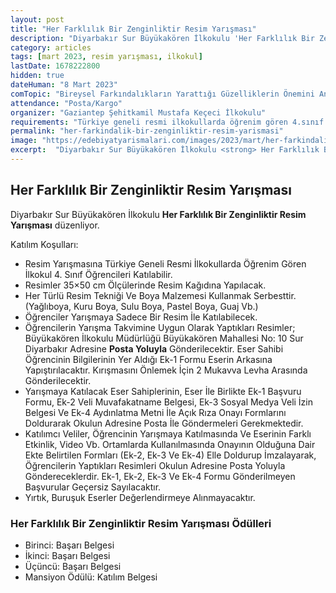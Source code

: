 ```yaml
---
layout: post
title: "Her Farklılık Bir Zenginliktir Resim Yarışması"
description: "Diyarbakır Sur Büyükakören İlkokulu 'Her Farklılık Bir Zenginliktir Resim Yarışması' düzenliyor."
category: articles
tags: [mart 2023, resim yarışması, ilkokul]
lastDate: 1678222800
hidden: true
dateHuman: "8 Mart 2023"
comTopic: "Bireysel Farkındalıkların Yarattığı Güzelliklerin Önemini Anlamak"
attendance: "Posta/Kargo"
organizer: "Gaziantep Şehitkamil Mustafa Keçeci İlkokulu"
requirements: "Türkiye geneli resmi ilkokullarda öğrenim gören 4.sınıf öğrencileri katılabilir."
permalink: "her-farkindalik-bir-zenginliktir-resim-yarismasi"
image: "https://edebiyatyarismalari.com/images/2023/mart/her-farkindalik-bir-zenginliktir-resim-yarismasi.jpg"
excerpt:  "Diyarbakır Sur Büyükakören İlkokulu <strong> Her Farklılık Bir Zenginliktir Resim Yarışması </strong> düzenliyor."
---
```


## Her Farklılık Bir Zenginliktir Resim Yarışması
Diyarbakır Sur Büyükakören İlkokulu **Her Farklılık Bir Zenginliktir Resim Yarışması** düzenliyor.  

Katılım Koşulları:
- Resim Yarışmasına Türkiye Geneli Resmi İlkokullarda Öğrenim Gören İlkokul 4. Sınıf Öğrencileri Katılabilir.
- Resimler 35×50 cm Ölçülerinde Resim Kağıdına Yapılacak.
- Her Türlü Resim Tekniği Ve Boya Malzemesi Kullanmak Serbesttir. (Yağlıboya, Kuru Boya, Sulu Boya, Pastel Boya, Guaj Vb.)
- Öğrenciler Yarışmaya Sadece Bir Resim İle Katılabilecek.
- Öğrencilerin Yarışma Takvimine Uygun Olarak Yaptıkları Resimler; Büyükakören İlkokulu Müdürlüğü Büyükakören Mahallesi No: 10 Sur Diyarbakır Adresine **Posta Yoluyla** Gönderilecektir. Eser Sahibi Öğrencinin Bilgilerinin Yer Aldığı Ek-1 Formu Eserin Arkasına Yapıştırılacaktır. Kırışmasını Önlemek İçin 2 Mukavva Levha Arasında Gönderilecektir.
- Yarışmaya Katılacak Eser Sahiplerinin, Eser İle Birlikte Ek-1 Başvuru Formu, Ek-2 Veli Muvafakatname Belgesi, Ek-3 Sosyal Medya Veli İzin Belgesi Ve Ek-4 Aydınlatma Metni İle Açık Rıza Onayı Formlarını Doldurarak Okulun Adresine Posta İle Göndermeleri Gerekmektedir.
- Katılımcı Veliler, Öğrencinin Yarışmaya Katılmasında Ve Eserinin Farklı Etkinlik, Video Vb. Ortamlarda Kullanılmasında Onayının Olduğuna Dair Ekte Belirtilen Formları (Ek-2, Ek-3 Ve Ek-4) Elle Doldurup İmzalayarak, Öğrencilerin Yaptıkları Resimleri Okulun Adresine Posta Yoluyla Göndereceklerdir. Ek-1, Ek-2, Ek-3 Ve Ek-4 Formu Gönderilmeyen Başvurular Geçersiz Sayılacaktır.
- Yırtık, Buruşuk Eserler Değerlendirmeye Alınmayacaktır.

### Her Farklılık Bir Zenginliktir Resim Yarışması Ödülleri
- Birinci: Başarı Belgesi
- İkinci: Başarı Belgesi
- Üçüncü: Başarı Belgesi
- Mansiyon Ödülü: Katılım Belgesi
